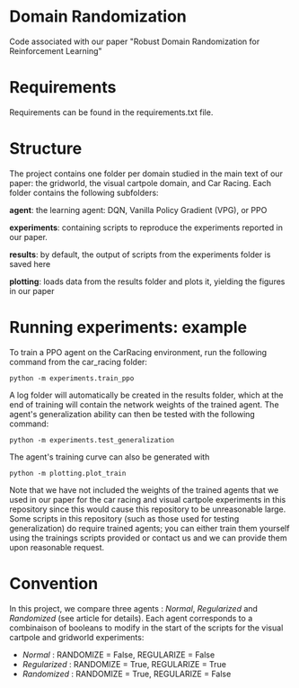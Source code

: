# Domain Randomization
Code associated with our paper "Robust Domain Randomization for Reinforcement Learning"

# Requirements

Requirements can be found in the requirements.txt file.

# Structure
The project contains one folder per domain studied in the main text of our paper: the gridworld, the visual cartpole domain, and Car Racing. Each folder contains the following subfolders:

**agent**: the learning agent: DQN, Vanilla Policy Gradient (VPG), or PPO

**experiments**: containing scripts to reproduce the experiments reported in our paper.

**results**: by default, the output of scripts from the experiments folder is saved here

**plotting**: loads data from the results folder and plots it, yielding the figures in our paper

# Running experiments: example
To train a PPO agent on the CarRacing environment, run the following command from the car_racing folder:
```
python -m experiments.train_ppo
```
A log folder will automatically be created in the results folder, which at the end of training will contain the network weights of the trained agent. The agent's generalization ability can then be tested with the following command:
```
python -m experiments.test_generalization
```
The agent's training curve can also be generated with
```
python -m plotting.plot_train
```
Note that we have not included the weights of the trained agents that we used in our paper for the car racing and visual cartpole experiments in this repository since this would cause this repository to be unreasonable large. Some scripts in this repository (such as those used for testing generalization) do require trained agents; you can either train them yourself using the trainings scripts provided or contact us and we can provide them upon reasonable request.

# Convention
In this project, we compare three agents : *Normal*, *Regularized* and *Randomized* (see article for details). Each agent corresponds to a combinaison of booleans to modify in the start of the scripts for the visual cartpole and gridworld experiments:
- *Normal* : RANDOMIZE = False, REGULARIZE = False
- *Regularized* : RANDOMIZE = True, REGULARIZE = True
- *Randomized* : RANDOMIZE = True, REGULARIZE = False

